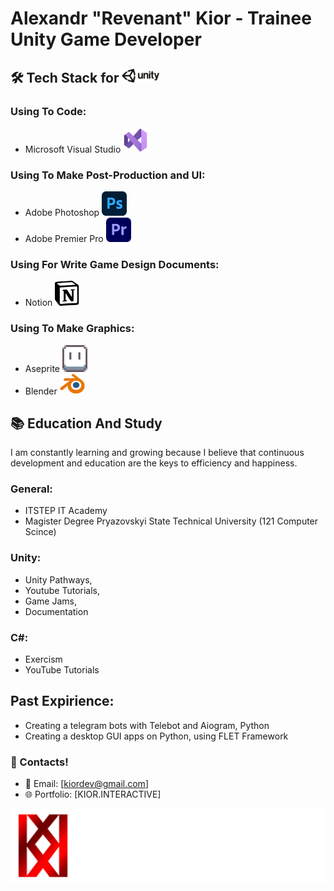 # Alexandr "Revenant" Kior - Trainee Unity Game Developer

## 🛠️ Tech Stack for <img src="unity-logo.png" alt="Unity Logo" width="60"/>

### Using To Code:
- Microsoft Visual Studio <img src="visual-logo.png" alt="Photoshop Logo" width="40"/>

### Using To Make Post-Production and UI:
- Adobe Photoshop <img src="photoshop-logo.png" alt="Photoshop Logo" width="40"/>
- Adobe Premier Pro <img src="premier-logo.png" alt="Premier Logo" width="40"/>

### Using For Write Game Design Documents:
- Notion  <img src="notion-logo.png" alt="Premier Logo" width="40"/>

### Using To Make Graphics:
- Aseprite <img src="aseprite-logo.png" alt="Aseprite Logo" width="40"/>
- Blender  <img src="blender-logo.png" alt="Blender Logo" width="40"/> 

## 📚 Education And Study 
I am constantly learning and growing because I believe that continuous development and education are the keys to efficiency and happiness.
### General:
- ITSTEP IT Academy
- Magister Degree Pryazovskyi State Technical University (121 Computer Scince)

### Unity:
- Unity Pathways,
- Youtube Tutorials, 
- Game Jams,
- Documentation

### C#:
- Exercism
- YouTube Tutorials

## Past Expirience:
- Creating a telegram bots with Telebot and Aiogram, Python
- Creating a desktop GUI apps on Python, using FLET Framework

### 🚀 Contacts!
- 📧 Email: [kiordev@gmail.com]
- 🌐 Portfolio: [KIOR.INTERACTIVE]

![KIOR INTERACTIVE](KI-logo.png)


